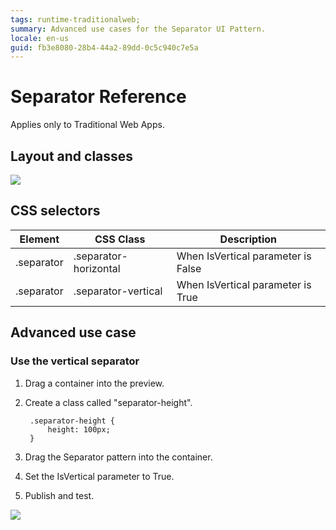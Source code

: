 ```yaml
---
tags: runtime-traditionalweb; 
summary: Advanced use cases for the Separator UI Pattern.
locale: en-us
guid: fb3e8080-28b4-44a2-89dd-0c5c940c7e5a
---
```


# Separator Reference

<div class="info" markdown="1">

Applies only to Traditional Web Apps.

</div>

## Layout and classes

![](<images/separator-2-diag.png>)

## CSS selectors

| **Element** |  **CSS Class** |  **Description**  |
| --- | --- | --- |
| .separator | .separator-horizontal |  When IsVertical parameter is False  |
| .separator | .separator-vertical |  When IsVertical parameter is True  |

## Advanced use case

### Use the vertical separator

1. Drag a container into the preview.

1. Create a class called "separator-height".

        .separator-height {
            height: 100px;
        }

1. Drag the Separator pattern into the container.

1. Set the IsVertical parameter to True.

1. Publish and test.

![](<images/separator-3.png>)
